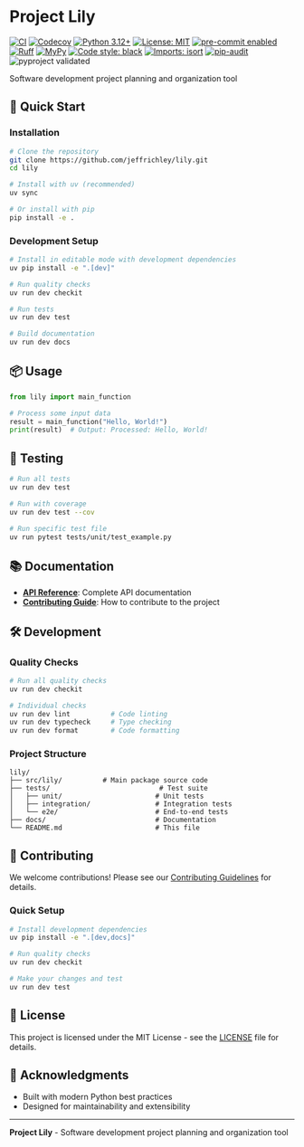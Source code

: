 # Project Lily

[![CI](https://github.com/jeffrichley/lily/workflows/CI/badge.svg)](https://github.com/jeffrichley/lily/actions)
[![Codecov](https://codecov.io/gh/jeffrichley/lily/branch/main/graph/badge.svg)](https://codecov.io/gh/jeffrichley/lily)
[![Python 3.12+](https://img.shields.io/badge/python-3.12+-blue.svg)](https://www.python.org/downloads/)
[![License: MIT](https://img.shields.io/badge/License-MIT-yellow.svg)](https://opensource.org/licenses/MIT)
[![pre-commit enabled](https://img.shields.io/badge/pre--commit-enabled-brightgreen?logo=pre-commit&logoColor=white)](https://github.com/pre-commit/pre-commit)
[![Ruff](https://img.shields.io/badge/ruff-enabled-brightgreen?logo=ruff&logoColor=white)](https://github.com/astral-sh/ruff)
[![MyPy](https://img.shields.io/badge/mypy-enabled-brightgreen?logo=mypy&logoColor=white)](https://mypy-lang.org/)
[![Code style: black](https://img.shields.io/badge/code%20style-black-000000.svg)](https://github.com/psf/black)
[![Imports: isort](https://img.shields.io/badge/%20imports-isort-%231674b1?style=flat&labelColor=ef8336)](https://pycqa.github.io/isort/)
[![pip-audit](https://img.shields.io/badge/pip--audit-enabled-brightgreen?logo=security&logoColor=white)](https://pypi.org/project/pip-audit/)
![pyproject validated](https://img.shields.io/badge/pyproject%20schema-valid-brightgreen?style=flat-square)

Software development project planning and organization tool

## 🚀 Quick Start

### Installation

```bash
# Clone the repository
git clone https://github.com/jeffrichley/lily.git
cd lily

# Install with uv (recommended)
uv sync

# Or install with pip
pip install -e .
```

### Development Setup

```bash
# Install in editable mode with development dependencies
uv pip install -e ".[dev]"

# Run quality checks
uv run dev checkit

# Run tests
uv run dev test

# Build documentation
uv run dev docs
```

## 📦 Usage

```python
from lily import main_function

# Process some input data
result = main_function("Hello, World!")
print(result)  # Output: Processed: Hello, World!
```

## 🧪 Testing

```bash
# Run all tests
uv run dev test

# Run with coverage
uv run dev test --cov

# Run specific test file
uv run pytest tests/unit/test_example.py
```

## 📚 Documentation

- **[API Reference](docs/api.md)**: Complete API documentation
- **[Contributing Guide](CONTRIBUTING.md)**: How to contribute to the project

## 🛠️ Development

### Quality Checks

```bash
# Run all quality checks
uv run dev checkit

# Individual checks
uv run dev lint          # Code linting
uv run dev typecheck     # Type checking
uv run dev format        # Code formatting
```

### Project Structure

```
lily/
├── src/lily/          # Main package source code
├── tests/                           # Test suite
│   ├── unit/                       # Unit tests
│   ├── integration/                # Integration tests
│   └── e2e/                        # End-to-end tests
├── docs/                           # Documentation
└── README.md                       # This file
```

## 🤝 Contributing

We welcome contributions! Please see our [Contributing Guidelines](CONTRIBUTING.md) for details.

### Quick Setup

```bash
# Install development dependencies
uv pip install -e ".[dev,docs]"

# Run quality checks
uv run dev checkit

# Make your changes and test
uv run dev test
```

## 📄 License

This project is licensed under the MIT License - see the [LICENSE](LICENSE) file for details.

## 🎉 Acknowledgments

- Built with modern Python best practices
- Designed for maintainability and extensibility

---

**Project Lily** - Software development project planning and organization tool
